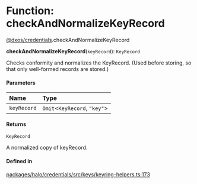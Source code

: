# Function: checkAndNormalizeKeyRecord

[@dxos/credentials](../modules/dxos_credentials.md).checkAndNormalizeKeyRecord

**checkAndNormalizeKeyRecord**(`keyRecord`): `KeyRecord`

Checks conformity and normalizes the KeyRecord. (Used before storing, so that only well-formed records are stored.)

#### Parameters

| Name | Type |
| :------ | :------ |
| `keyRecord` | `Omit`<`KeyRecord`, ``"key"``\> |

#### Returns

`KeyRecord`

A normalized copy of keyRecord.

#### Defined in

[packages/halo/credentials/src/keys/keyring-helpers.ts:173](https://github.com/dxos/dxos/blob/main/packages/halo/credentials/src/keys/keyring-helpers.ts#L173)
